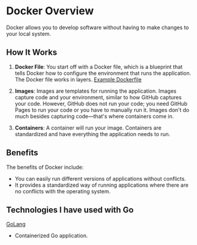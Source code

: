 # Docker Overview

Docker allows you to develop software without having to make changes to your local system.

## How It Works

1. **Docker File**: You start off with a Docker file, which is a blueprint that tells Docker how to configure the environment that runs the application. The Docker file works in layers. [Example Dockerfile](Dockerfile)

2. **Images**: Images are templates for running the application. Images capture code and your environment, similar to how GitHub captures your code. However, GitHub does not run your code; you need GitHub Pages to run your code or you have to manually run it. Images don't do much besides capturing code—that's where containers come in.

3. **Containers**: A container will run your image. Containers are standardized and have everything the application needs to run.

## Benefits

The benefits of Docker include:

- You can easily run different versions of applications without conflicts.
- It provides a standardized way of running applications where there are no conflicts with the operating system.

## Technologies I have used with Go

[GoLang](technologies/GoLang.md)
- Containerized Go application.

